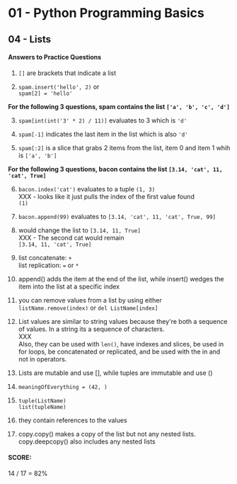 # 01 - Python Programming Basics
## 04 - Lists

#### Answers to Practice Questions

1. `[]` are brackets that indicate a list

2. `spam.insert('hello', 2)` or   
`spam[2] = 'hello'`

**For the following 3 questions, spam contains the list `['a', 'b', 'c', 'd']`**

3. `spam[int(int('3' * 2) / 11)]` evaluates to 3 which is `'d'`

4. `spam[-1]` indicates the last item in the list which is also `'d'`

5. `spam[:2]` is a slice that grabs 2 items from the list, item 0 and item 1 whih is `['a', 'b']`

**For the following 3 questions, bacon contains the list `[3.14, 'cat', 11, 'cat', True]`**

6. `bacon.index('cat')` evaluates to a tuple `(1, 3)`  
XXX - looks like it just pulls the index of the first value found  
`(1)`

7. `bacon.append(99)` evaluates to `[3.14, 'cat', 11, 'cat', True, 99]`

8. would change the list to `[3.14, 11, True]`  
XXX - The second cat would remain  
`[3.14, 11, 'cat', True]` 

9. list concatenate: `+`  
list replication: `=` or `*`

10. append() adds the item at the end of the list, while insert() wedges the item into the list at a specific index

11. you can remove values from a list by using either `listName.remove(index)` or `del ListName[index]`

12. List values are similar to string values because they're both a sequence of values.  In a string its a sequence of characters.  
XXX  
Also, they can be used with `len()`, have indexes and slices, be used in for loops, be concatenated or replicated, and be used with the in and not in operators.

13. Lists are mutable and use [], while tuples are immutable and use ()

14. `meaningOfEverything = (42, )`

15. `tuple(ListName)`  
`list(tupleName)`

16. they contain references to the values

17. copy.copy() makes a copy of the list but not any nested lists.  copy.deepcopy() also includes any nested lists

#### SCORE:  
14 / 17 = 82%